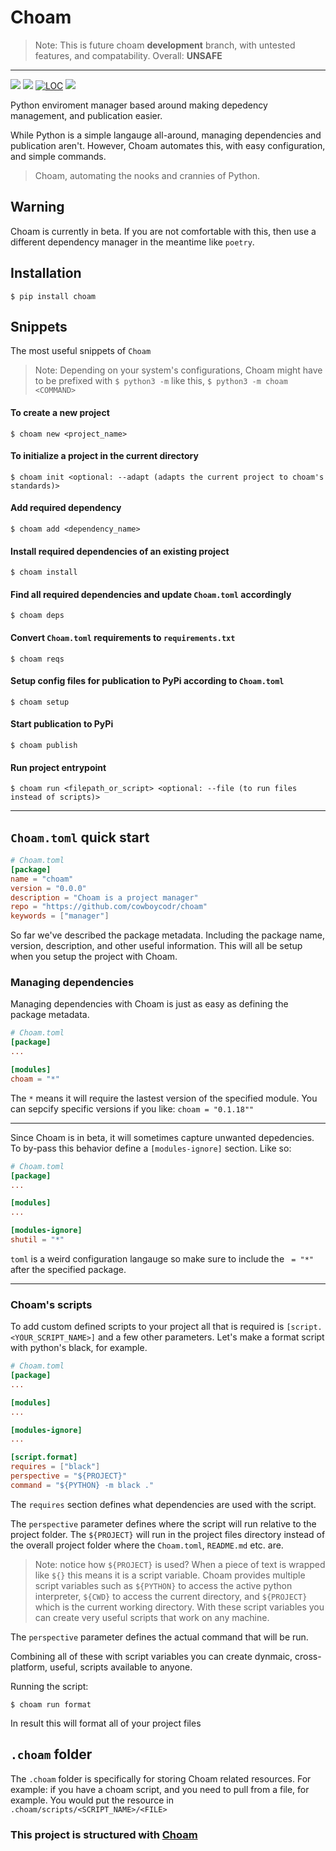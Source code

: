 # Choam

> Note: This is future choam **development** branch, with untested features, and compatability. Overall: **UNSAFE**
___

<a href="https://pepy.tech/project/choam"><img src="https://img.shields.io/pypi/dw/choam"></a>
<a href="https://pypi.org/project/choam"><img src="https://img.shields.io/pypi/v/choam"></a>
<a href="https://github.com/cowboycodr/choam"><img alt="LOC" src="https://shields.io/tokei/lines/github/cowboycodr/choam"></a>
<a href="https://github.com/cowboycodr/choam"><img src="https://img.shields.io/github/repo-size/cowboycodr/choam"></a>

Python enviroment manager based around making depedency management, and publication easier.

While Python is a simple langauge all-around, managing dependencies and publication aren't. However, Choam automates this, with easy configuration, and simple commands.

> Choam, automating the nooks and crannies of Python. 

## Warning
Choam is currently in beta. If you are not comfortable with this, then use a different dependency manager in the meantime like `poetry`.

## Installation
`$ pip install choam`

## Snippets
The most useful snippets of `Choam`

> Note: Depending on your system's configurations, Choam might have to be prefixed with `$ python3 -m` like this, `$ python3 -m choam <COMMAND>` 

#### To create a new project

`$ choam new <project_name>`

#### To initialize a project in the current directory
`$ choam init <optional: --adapt (adapts the current project to choam's standards)>`

#### Add required dependency
`$ choam add <dependency_name>`

#### Install required dependencies of an existing project
`$ choam install`

#### Find all required dependencies and update `Choam.toml` accordingly
`$ choam deps`

#### Convert `Choam.toml` requirements to `requirements.txt`
`$ choam reqs`

#### Setup config files for publication to PyPi according to `Choam.toml`
`$ choam setup`

#### Start publication to PyPi
`$ choam publish`

#### Run project entrypoint
`$ choam run <filepath_or_script> <optional: --file (to run files instead of scripts)>`
___

## `Choam.toml` quick start
```toml
# Choam.toml
[package]
name = "choam"
version = "0.0.0"
description = "Choam is a project manager"
repo = "https://github.com/cowboycodr/choam"
keywords = ["manager"]
```

So far we've described the package metadata. Including the package name, version, description, and other useful information. This will all be setup when you setup the project with Choam.

### Managing dependencies
Managing dependencies with Choam is just as easy as defining the package metadata.
```toml
# Choam.toml
[package]
...

[modules]
choam = "*"
```

The `*` means it will require the lastest version of the specified module. You can sepcify specific versions if you like: `choam = "0.1.18""`
___
Since Choam is in beta, it will sometimes capture unwanted depedencies. To by-pass this behavior define a `[modules-ignore]` section. Like so:
```toml
# Choam.toml
[package]
...

[modules]
...

[modules-ignore]
shutil = "*"
```
`toml` is a weird configuration langauge so make sure to include the ` = "*"` after the specified package.
___

### Choam's scripts

To add custom defined scripts to your project all that is required is `[script.<YOUR_SCRIPT_NAME>]` and a few other parameters. Let's make a format script with python's black, for example.
```toml
# Choam.toml
[package]
...

[modules]
...

[modules-ignore]
...

[script.format]
requires = ["black"]
perspective = "${PROJECT}"
command = "${PYTHON} -m black ."
```

The `requires` section defines what dependencies are used with the script.

The `perspective` parameter defines where the script will run relative to the project folder. The `${PROJECT}` will run in the project files directory instead of the overall project folder where the `Choam.toml`, `README.md` etc. are. 

> Note: notice how `${PROJECT}` is used? When a piece of text is wrapped like `${}` this means it is a script variable. Choam provides multiple script variables such as `${PYTHON}` to access the active python interpreter, `${CWD}` to access the current directory, and `${PROJECT}` which is the current working directory. With these script variables you can create very useful scripts that work on any machine.

The `perspective` parameter defines the actual command that will be run.

Combining all of these with script variables you can create dynmaic, cross-platform, useful, scripts available to anyone.

Running the script:

`$ choam run format`

In result this will format all of your project files

## `.choam` folder

The `.choam` folder is specifically for storing Choam related resources. For example: if you have a choam script, and you need to pull from a file, for example. You would put the resource in `.choam/scripts/<SCRIPT_NAME>/<FILE>`

### This project is structured with [Choam](https://github.com/cowboycodr/choam)
